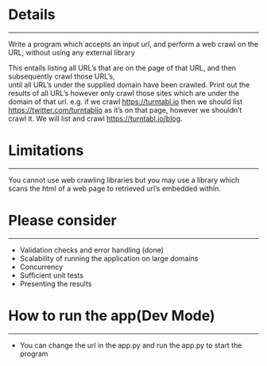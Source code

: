 # Details
---------
Write a program which accepts an input url, and perform a web crawl on the URL, without using any external library

This entails listing all URL’s that are on the page of that URL, and then subsequently crawl those URL’s,  
until all URL’s under the supplied domain have been crawled. 
Print out the results of all URL’s however only crawl those sites which are under the domain of that url.
e.g. if we crawl https://turntabl.io then we should list https://twitter.com/turntablio as it’s on that page, 
however we shouldn’t crawl it. We will list and crawl https://turntabl.io/blog.


# Limitations
-------------
You cannot use web crawling libraries but you may use a library which scans the html of a 
web page to retrieved url’s embedded within.


# Please consider
-----------------
  * Validation checks and error handling (done)
  * Scalability of running the application on large domains
  * Concurrency
  * Sufficient unit tests
  * Presenting the results

# How to run the app(Dev Mode)
-----------------
  * You can change the url in the app.py and run the app.py to start the program